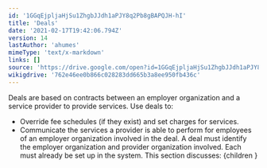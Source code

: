 ```yaml
---
id: '1GGqEjpljaHjSu1ZhgbJJdh1aPJY8q2Pb8gBAPQJH-hI'
title: 'Deals'
date: '2021-02-17T19:42:06.794Z'
version: 14
lastAuthor: 'ahumes'
mimeType: 'text/x-markdown'
links: []
source: 'https://drive.google.com/open?id=1GGqEjpljaHjSu1ZhgbJJdh1aPJY8q2Pb8gBAPQJH-hI'
wikigdrive: '762e46ee0b866c028283dd665b3a8ee950fb436c'
---
```

Deals are based on contracts between an employer organization and a service provider to provide services. Use deals to:
* Override fee schedules (if they exist) and set charges for services.
* Communicate the services a provider is able to perform for employees of an employer organization involved in the deal.
A deal must identify the employer organization and provider organization involved. Each must already be set up in the system.
This section discusses:
{children }
